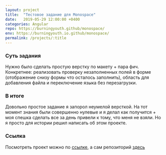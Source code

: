 ```yaml
---
layout: project
title:  "Тестовое задание для Monospace"
date:   2019-05-29 12:00:00 +0400
categories: Angular
repo: https://burningyouth.github/monospace/
env: https://burningyouth.io.github/monospace/
permalink: /projects/:title
---
```


### Суть задания
Нужно было сделать простую верстку по макету + пара фич. Конкретнее: реализовать проверку незаполненных полей в форме (отображение снизу формы что осталось заполнить), область для добавления файла и переключение языка без перезагрузки.

### В итоге
Довольно простое задание я запорол неумелой версткой. На тот момент знания были совершенно нулевые и я делал как получится + моя спешка сделать все за день привели к тому, что меня не взяли. Но я просто для истории решил написать об этом проекте.

### Ссылка
Посмотреть проект можно по [ссылке]({{page.env}}), а сам репозиторий [здесь]({{page.repo}})